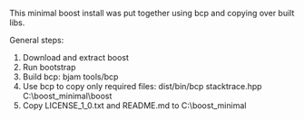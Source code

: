 This minimal boost install was put together using bcp and copying over built libs.

General steps:

1. Download and extract boost
2. Run bootstrap
3. Build bcp: bjam tools/bcp
4. Use bcp to copy only required files: dist/bin/bcp stacktrace.hpp C:\boost_minimal\boost
5. Copy LICENSE_1_0.txt and README.md to C:\boost_minimal

